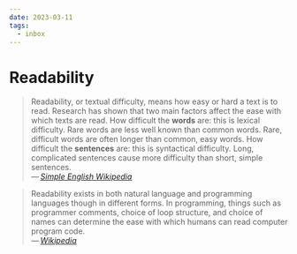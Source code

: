 ```yaml
---
date: 2023-03-11
tags:
  - inbox
---
```


# Readability

> Readability, or textual difficulty, means how easy or hard a text is to read.
> Research has shown that two main factors affect the ease with which texts are
> read. How difficult the **words** are: this is lexical difficulty. Rare words
> are less well known than common words. Rare, difficult words are often longer
> than common, easy words. How difficult the **sentences** are: this is
> syntactical difficulty. Long, complicated sentences cause more difficulty than
> short, simple sentences.\
> — <cite>[Simple English Wikipedia](https://simple.wikipedia.org/wiki/Readability)</cite>

> Readability exists in both natural language and programming languages though
> in different forms. In programming, things such as programmer comments, choice
> of loop structure, and choice of names can determine the ease with which
> humans can read computer program code.\
> — <cite>[Wikipedia](https://en.wikipedia.org/wiki/Readability)</cite>
